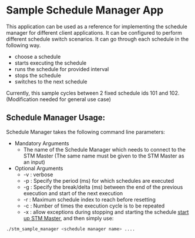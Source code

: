 # Sample Schedule Manager App

This application can be used as a reference for implementing the schedule manager for different client applications. It can be configured to perform different schedule switch scenarios. It can go through each schedule in the following way.
- choose a schedule
- starts executing the schedule
- runs the schedule for provided interval
- stops the schedule
- switches to the next schedule

Currently, this sample cycles between 2 fixed schedule ids 101 and 102. (Modification needed for general use case)


## Schedule Manager Usage:

Schedule Manager takes the following command line parameters: 
- Mandatory Arguments
  - The name of the Schedule Manager which needs to connect to the STM Master (The same name must be given to the STM Master as an input)
- Optional Arguments
  - -v : verbose
  - -p : Specify the period (ms) for which schedules are executed
  - -g : Specify the break/delta (ms) between the end of the previous execution and start of the next execution
  - -r : Maximum schedule index to reach before resetting
  - -c : Number of times the execution cycle is to be repeated
  - -x : allow exceptions during stopping and starting the schedule
[start up STM Master](../../runtime/README.md), and then simply use:

```bash
./stm_sample_manager <schedule manager name> ....
```